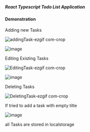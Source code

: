 ##### React Typescript Todo List Application

#### Demonstration

Adding new Tasks

![addingTask-ezgif com-crop](https://github.com/user-attachments/assets/0eb675a3-8655-4054-be08-18518544d281)

![image](https://github.com/user-attachments/assets/ba86eab9-350b-4240-8346-49e37c33aad3)

Editing Existing Tasks

![EditingTask-ezgif com-crop](https://github.com/user-attachments/assets/e8474c7c-8560-495a-a963-9b5e558f9ec2)

![image](https://github.com/user-attachments/assets/88101384-c5cb-409a-ac14-a481d84dcba8)

Deleting Tasks

![DeletingTask-ezgif com-crop](https://github.com/user-attachments/assets/8f5bb059-f382-4916-bd81-2f56d38ca47c)

If tried to add a task with empty title

![image](https://github.com/user-attachments/assets/3f1add54-bf56-41dd-aa68-4f8b926d3226)


all Tasks are stored in localstorage
